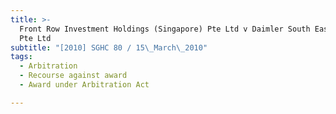 ```yaml
---
title: >-
  Front Row Investment Holdings (Singapore) Pte Ltd v Daimler South East Asia
  Pte Ltd
subtitle: "[2010] SGHC 80 / 15\_March\_2010"
tags:
  - Arbitration
  - Recourse against award
  - Award under Arbitration Act

---
```


